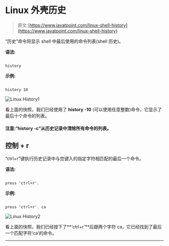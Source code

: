 # Linux 外壳历史

> 原文:[https://www.javatpoint.com/linux-shell-history](https://www.javatpoint.com/linux-shell-history)

“历史”命令将显示 shell 中最后使用的命令列表(shell 历史)。

**语法:**

```

history 
```

**示例:**

```

history 10

```

![Linux History1](../Images/e9dfe07c51a8080e7dba54f9ed576d14.png)

看上面的快照，我们已经使用了 **history -10** (可以使用任意整数)命令，它显示了最后十个命令的列表。

#### 注意:“history -c”从历史记录中清除所有命令的列表。

## 控制 + r

“ctrl+r”键执行历史记录中与您键入的指定字符相匹配的最后一个命令。

**语法:**

```

press 'ctrl+r'.  
```

**示例:**

```

press 'ctrl+r'. ca

```

![Linux History2](../Images/7da860cf2beb10c58eb49000113a1735.png)

看上面的快照，我们已经按下了**‘ctrl+r’**后跟两个字符 ca，它已经找到了最后一个匹配字符‘ca’的命令。

* * *